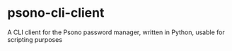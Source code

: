# psono-cli-client
A CLI client for the Psono password manager, written in Python, usable for scripting purposes
